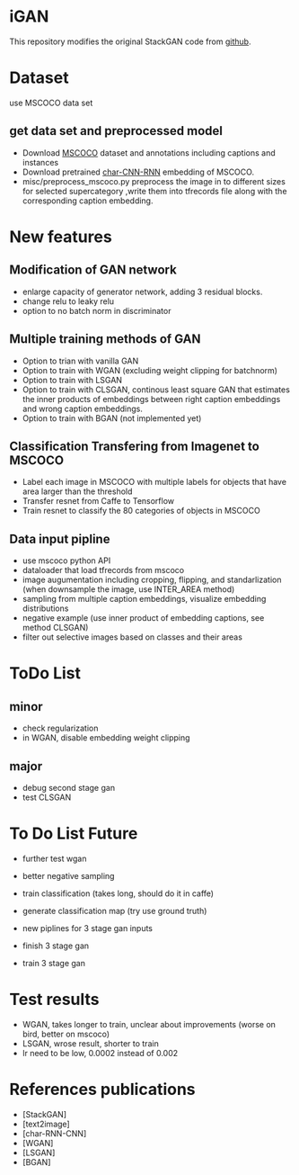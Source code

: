 # iGAN

This repository modifies the original StackGAN code from
[github](https://github.com/hanzhanggit/StackGAN).


# Dataset
use MSCOCO data set
## get data set and preprocessed model
- Download [MSCOCO](http://mscoco.org/dataset/#overview) dataset and annotations including captions and instances
- Download pretrained [char-CNN-RNN](https://github.com/reedscot/icml2016) embedding of MSCOCO.
- misc/preprocess_mscoco.py preprocess the image in to different sizes
for selected supercategory
,write them into tfrecords file along with the corresponding caption embedding.


# New features

<!-- ## Sentense embedding with visual information -->

## Modification of GAN network
- enlarge capacity of generator network, adding 3 residual blocks.
- change relu to leaky relu
- option to no batch norm in discriminator

## Multiple training methods of GAN
- Option to trian with vanilla GAN
- Option to train with WGAN (excluding weight clipping for batchnorm)
- Option to train with LSGAN
- Option to train with CLSGAN, continous least square GAN that estimates the inner products of embeddings between right caption embeddings and wrong caption embeddings.
- Option to train with BGAN (not implemented yet)

## Classification Transfering from Imagenet to MSCOCO
- Label each image in MSCOCO with multiple labels for objects that have area larger than the threshold
- Transfer resnet from Caffe to Tensorflow
- Train resnet to classify the 80 categories of objects in MSCOCO

## Data input pipline
- use mscoco python API
- dataloader that load tfrecords from mscoco
- image augumentation including cropping, flipping, and standarlization (when downsample the image, use INTER_AREA method)
- sampling from multiple caption embeddings, visualize embedding distributions
- negative example (use inner product of embedding captions, see method CLSGAN)
- filter out selective images based on classes and their areas

<!-- potential other data set, not as good
yelp data set
visual genome data set
 -->

# ToDo List
## minor
- check regularization
- in WGAN, disable embedding weight clipping

## major
- debug second stage gan
- test CLSGAN

# To Do List Future

- further test wgan
- better negative sampling

- train classification (takes long, should do it in caffe)
- generate classification map (try use ground truth)
- new piplines for 3 stage gan inputs 
- finish 3 stage gan
- train 3 stage gan

# Test results
- WGAN, takes longer to train, unclear about improvements (worse on bird, better on mscoco)
- LSGAN, wrose result, shorter to train
- lr need to be low, 0.0002 instead of 0.002

# References publications
- [StackGAN]
- [text2image]
- [char-RNN-CNN]
- [WGAN]
- [LSGAN]
- [BGAN]

<!-- 
things to correct:
2_stage_1 wgan config not specify nobatchnorm, it use default large instead -->


<!-- 
# retest things!

lr rate not loaded need to used load

# scope things down to class generation instead of text generation?

# questions:

- regularization?


- own implementation
error possible discriminator variable sharing


- gate gradients -->


<!-- 
notes:

deconv may cause patterns, resize is better
 -->